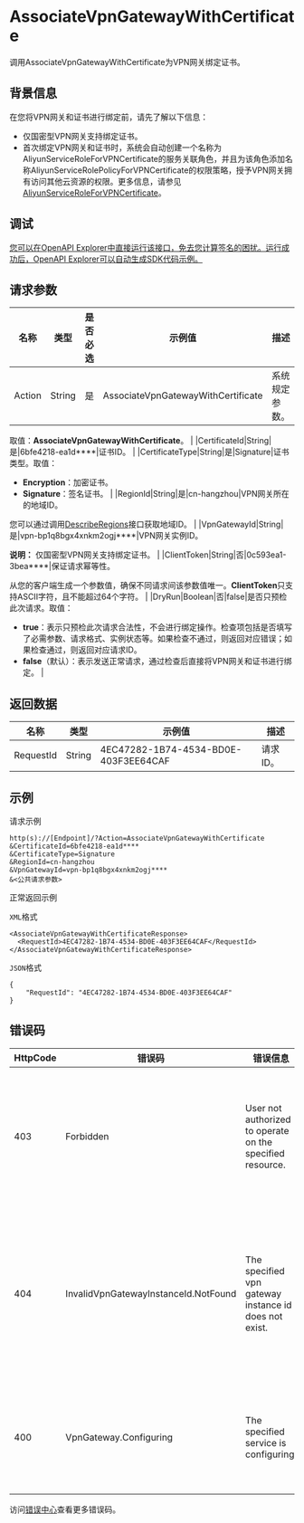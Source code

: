 # AssociateVpnGatewayWithCertificate

调用AssociateVpnGatewayWithCertificate为VPN网关绑定证书。

## 背景信息

在您将VPN网关和证书进行绑定前，请先了解以下信息：

-   仅国密型VPN网关支持绑定证书。
-   首次绑定VPN网关和证书时，系统会自动创建一个名称为AliyunServiceRoleForVPNCertificate的服务关联角色，并且为该角色添加名称AliyunServiceRolePolicyForVPNCertificate的权限策略，授予VPN网关拥有访问其他云资源的权限。更多信息，请参见[AliyunServiceRoleForVPNCertificate](~~203323~~)。

## 调试

[您可以在OpenAPI Explorer中直接运行该接口，免去您计算签名的困扰。运行成功后，OpenAPI Explorer可以自动生成SDK代码示例。](https://api.aliyun.com/#product=Vpc&api=AssociateVpnGatewayWithCertificate&type=RPC&version=2016-04-28)

## 请求参数

|名称|类型|是否必选|示例值|描述|
|--|--|----|---|--|
|Action|String|是|AssociateVpnGatewayWithCertificate|系统规定参数。

 取值：**AssociateVpnGatewayWithCertificate**。 |
|CertificateId|String|是|6bfe4218-ea1d\*\*\*\*|证书ID。 |
|CertificateType|String|是|Signature|证书类型。取值：

 -   **Encryption**：加密证书。
-   **Signature**：签名证书。 |
|RegionId|String|是|cn-hangzhou|VPN网关所在的地域ID。

 您可以通过调用[DescribeRegions](~~36063~~)接口获取地域ID。 |
|VpnGatewayId|String|是|vpn-bp1q8bgx4xnkm2ogj\*\*\*\*|VPN网关实例ID。

 **说明：** 仅国密型VPN网关支持绑定证书。 |
|ClientToken|String|否|0c593ea1-3bea\*\*\*\*|保证请求幂等性。

 从您的客户端生成一个参数值，确保不同请求间该参数值唯一。**ClientToken**只支持ASCII字符，且不能超过64个字符。 |
|DryRun|Boolean|否|false|是否只预检此次请求。取值：

 -   **true**：表示只预检此次请求合法性，不会进行绑定操作。检查项包括是否填写了必需参数、请求格式、实例状态等。如果检查不通过，则返回对应错误；如果检查通过，则返回对应请求ID。
-   **false**（默认）：表示发送正常请求，通过检查后直接将VPN网关和证书进行绑定。 |

## 返回数据

|名称|类型|示例值|描述|
|--|--|---|--|
|RequestId|String|4EC47282-1B74-4534-BD0E-403F3EE64CAF|请求ID。 |

## 示例

请求示例

```
http(s)://[Endpoint]/?Action=AssociateVpnGatewayWithCertificate
&CertificateId=6bfe4218-ea1d****
&CertificateType=Signature
&RegionId=cn-hangzhou
&VpnGatewayId=vpn-bp1q8bgx4xnkm2ogj****
&<公共请求参数>
```

正常返回示例

`XML`格式

```
<AssociateVpnGatewayWithCertificateResponse>
  <RequestId>4EC47282-1B74-4534-BD0E-403F3EE64CAF</RequestId>
</AssociateVpnGatewayWithCertificateResponse>
```

`JSON`格式

```
{
    "RequestId": "4EC47282-1B74-4534-BD0E-403F3EE64CAF"
}
```

## 错误码

|HttpCode|错误码|错误信息|描述|
|--------|---|----|--|
|403|Forbidden|User not authorized to operate on the specified resource.|您没有权限操作指定资源，请提交工单咨询。|
|404|InvalidVpnGatewayInstanceId.NotFound|The specified vpn gateway instance id does not exist.|指定的 VPN 网关不存在，请您检查 VPN 网关是否正确。|
|400|VpnGateway.Configuring|The specified service is configuring.|服务正在配置中，请您稍后再试。|

访问[错误中心](https://error-center.alibabacloud.com/status/product/Vpc)查看更多错误码。

